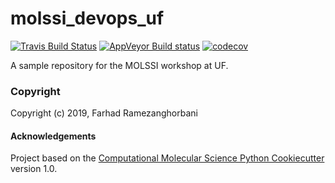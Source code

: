 molssi_devops_uf
==============================
[//]: # (Badges)
[![Travis Build Status](https://travis-ci.org/REPLACE_WITH_OWNER_ACCOUNT/molssi_devops_uf.png)](https://travis-ci.org/REPLACE_WITH_OWNER_ACCOUNT/molssi_devops_uf)
[![AppVeyor Build status](https://ci.appveyor.com/api/projects/status/REPLACE_WITH_APPVEYOR_LINK/branch/master?svg=true)](https://ci.appveyor.com/project/REPLACE_WITH_OWNER_ACCOUNT/molssi_devops_uf/branch/master)
[![codecov](https://codecov.io/gh/REPLACE_WITH_OWNER_ACCOUNT/molssi_devops_uf/branch/master/graph/badge.svg)](https://codecov.io/gh/REPLACE_WITH_OWNER_ACCOUNT/molssi_devops_uf/branch/master)

A sample repository for the MOLSSI workshop at UF.

### Copyright

Copyright (c) 2019, Farhad Ramezanghorbani


#### Acknowledgements
 
Project based on the 
[Computational Molecular Science Python Cookiecutter](https://github.com/molssi/cookiecutter-cms) version 1.0.
